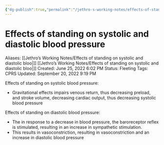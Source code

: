 ```yaml
---
{"dg-publish":true,"permalink":"/jethro-s-working-notes/effects-of-standing-on-systolic-and-diastolic-bloo/","dgPassFrontmatter":true}
---
```



# Effects of standing on systolic and diastolic blood pressure

Aliases: [[Jethro’s Working Notes/Effects of standing on systolic and diastolic bloo\|]] [[Jethro’s Working Notes/Effects of standing on systolic and diastolic bloo\|]] 
Created: June 25, 2022 6:02 PM
Status: Fleeting
Tags: CPRS
Updated: September 20, 2022 9:19 PM

Effects of standing on systolic blood pressure:

- Gravitational effects impairs venous return, thus decreasing preload, and stroke volume, decreasing cardiac output, thus decreasing systolic blood pressure

Effects of standing on diastolic blood pressure:

- The in response to a decrease in blood pressure, the baroreceptor reflex is stimulated, resulting in an increase in sympathetic stimulation.
- This results in vasoconstriction, resulting in vasoconstriction and an increase in diastolic blood pressure